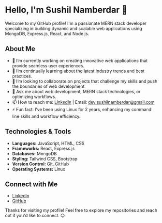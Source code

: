 # Hello, I'm Sushil Namberdar 👋

Welcome to my GitHub profile! I'm a passionate MERN stack developer specializing in building dynamic and scalable web applications using MongoDB, Express.js, React, and Node.js.

## About Me

- 🔭 I’m currently working on creating innovative web applications that provide seamless user experiences.
- 🌱 I’m continually learning about the latest industry trends and best practices.
- 👯 I’m looking to collaborate on projects that challenge my skills and push the boundaries of web development.
- 💬 Ask me about web development, MERN stack technologies, or optimizing workflows.
- 📫 How to reach me: [LinkedIn](https://www.linkedin.com/in/sushilnamberdar/) | Email: [dev.sushilnamberdar@gmail.com](mailto:dev.sushilnamberdar@gmail.com)
- ⚡ Fun fact: I’ve been using Linux for 2 years, enhancing my command line skills and workflow efficiency.

## Technologies & Tools

- **Languages:** JavaScript, HTML, CSS
- **Frameworks:** React, Express.js
- **Databases:** MongoDB
- **Styling:** Tailwind CSS, Bootstrap
- **Version Control:** Git, GitHub
- **Operating Systems:** Linux

## Connect with Me

- [LinkedIn](https://www.linkedin.com/in/sushilnamberdar/)
- [GitHub](https://github.com/sushilnamberdar)

Thanks for visiting my profile! Feel free to explore my repositories and reach out if you'd like to connect. 😊
